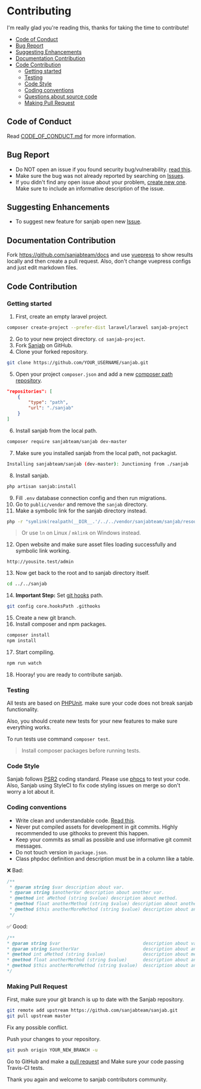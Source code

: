 # Contributing

I'm really glad you're reading this, thanks for taking the time to contribute!
- [Code of Conduct](#code-of-conduct)
- [Bug Report](#bug-report)
- [Suggesting Enhancements](#suggesting-enhancements)
- [Documentation Contribution](#documentation-contribution)
- [Code Contribution](#code-contribution)
  - [Getting started](#getting-started)
  - [Testing](#testing)
  - [Code Style](#code-style)
  - [Coding conventions](#coding-conventions)
  - [Questions about source code](#questions-about-source-code)
  - [Making Pull Request](#making-pull-request)

## Code of Conduct
Read [CODE_OF_CONDUCT.md](./CODE_OF_CONDUCT.md) for more information.

## Bug Report

* Do NOT open an issue if you found security bug/vulnerability. [read this](./SECURITY.md).
* Make sure the bug was not already reported by searching on [Issues](https://github.com/sanjabteam/sanjab/issues).
* If you didn't find any open issue about your problem, [create new one](https://github.com/sanjabteam/sanjab/issues/new). Make sure to include an informative description of the issue.

## Suggesting Enhancements
* To suggest new feature for sanjab open new [Issue](https://github.com/sanjabteam/sanjab/issues/new).


## Documentation Contribution
Fork https://github.com/sanjabteam/docs and use [vuepress](https://vuepress.vuejs.org) to show results locally and then create a pull request.
Also, don't change vuepress configs and just edit markdown files.


## Code Contribution

### Getting started
1. First, create an empty laravel project.
```bash
composer create-project --prefer-dist laravel/laravel sanjab-project
```
2. Go to your new project directory. `cd sanjab-project`.
3. Fork [Sanjab](https://github.com/sanjabteam/sanjab) on GitHub.
4. Clone your forked repository.
```bash
git clone https://github.com/YOUR_USERNAME/sanjab.git
```
5. Open your project `composer.json` and add a new [composer path repository](https://getcomposer.org/doc/05-repositories.md).
```json
"repositories": [
    {
        "type": "path",
        "url": "./sanjab"
    }
]
```
6. Install sanjab from the local path.
```bash
composer require sanjabteam/sanjab dev-master
```
7. Make sure you installed sanjab from the local path, not packagist.
```bash
Installing sanjabteam/sanjab (dev-master): Junctioning from ./sanjab
```
8. Install sanjab.
```bash
php artisan sanjab:install
```
9. Fill `.env` database connection config and then run migrations.
10. Go to `public/vendor` and remove the `sanjab` directory.
11. Make a symbolic link for the sanjab directory instead.
```bash
php -r "symlink(realpath(__DIR__.'/../../vendor/sanjabteam/sanjab/resources/assets'), 'sanjab');"
```
> Or use `ln` on Linux / `mklink` on Windows instead.
12. Open website and make sure asset files loading successfully and symbolic link working.
```
http://yousite.test/admin
```
13. Now get back to the root and to sanjab directory itself.
```bash
cd ../../sanjab
```
14. **Important Step:** Set [git hooks](https://git-scm.com/docs/githooks) path.
```bash
git config core.hooksPath .githooks
```
15. Create a new git branch.
16. Install composer and npm packages.
```bash
composer install
npm install
```
17. Start compiling.
```bash
npm run watch
```
18. Hooray! you are ready to contribute sanjab.

### Testing
All tests are based on [PHPUnit](https://github.com/sebastianbergmann/phpunit). make sure your code does not break sanjab functionality.

Also, you should create new tests for your new features to make sure everything works.

To run tests use command `composer test`.

> Install composer packages before running tests.

### Code Style
Sanjab follows [PSR2](https://github.com/php-fig/fig-standards/blob/master/accepted/PSR-2-coding-style-guide.md) coding standard. Please use [phpcs](https://github.com/squizlabs/PHP_CodeSniffer) to test your code. Also, Sanjab using StyleCI to fix code styling issues on merge so don't worry a lot about it.

### Coding conventions

* Write clean and understandable code. [Read this](https://gist.github.com/wojteklu/73c6914cc446146b8b533c0988cf8d29).
* Never put compiled assets for development in git commits. Highly recommended to use githooks to prevent this happen.
* Keep your commits as small as possible and use informative git commit messages.
* Do not touch version in `package.json`.
* Class phpdoc definition and description must be in a column like a table.

❌ Bad:
```php
/**
 * @param string $var description about var.
 * @param string $anotherVar description about another var.
 * @method int aMethod (string $value) description about method.
 * @method float anotherMethod (string $value) description about another method.
 * @method $this anotherMoreMethod (string $value) description about another more method.
 */
```

 ✅ Good:
 ```php
 /**
 * @param string $var                               description about var.
 * @param string $anotherVar                        description about another var.
 * @method int aMethod (string $value)              description about method.
 * @method float anotherMethod (string $value)      description about another method.
 * @method $this anotherMoreMethod (string $value)  description about another more method.
 */
 ```

### Making Pull Request
First, make sure your git branch is up to date with the Sanjab repository.
```bash
git remote add upstream https://github.com/sanjabteam/sanjab.git
git pull upstream master
```
Fix any possible conflict.

Push your changes to your repository.
```bash
git push origin YOUR_NEW_BRANCH -u
```
Go to GitHub and make a [pull request](https://help.github.com/en/github/collaborating-with-issues-and-pull-requests/creating-a-pull-request) and Make sure your code passing Travis-CI tests.

Thank you again and welcome to sanjab contributors community.
